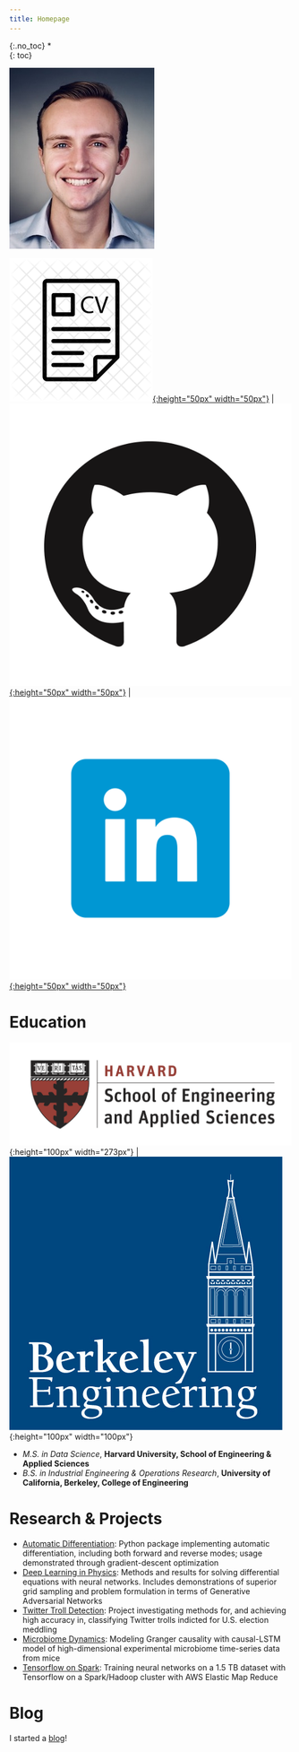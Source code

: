```yaml
---
title: Homepage
---
```


{:.no_toc}
*  
{: toc}

![headshot](pics/headshot.jpg)

[![resume](pics/resume-cv-logo.png){:height="50px" width="50px"}](http://dylanrandle.github.io/DylanRandleResume.pdf) | [![gitlogo](pics/GitHub-Mark.png){:height="50px" width="50px"}](https://github.com/dylanrandle) | [![linkedinlogo](pics/linkedin.png){:height="50px" width="50px"}](https://linkedin.com/in/dylanrandle/)

# Education

![harvard](pics/SEASLogo.png){:height="100px" width="273px"} | ![berkeley](pics/berkeley-engineering-logo.jpg){:height="100px" width="100px"}

- *M.S. in Data Science*, **Harvard University, School of Engineering & Applied Sciences**
- *B.S. in Industrial Engineering & Operations Research*, **University of California, Berkeley, College of Engineering**

# Research & Projects

- [Automatic Differentiation](https://github.com/dylanrandle/autograd): Python package implementing automatic differentiation, including both forward and reverse modes; usage demonstrated through gradient-descent optimization
- [Deep Learning in Physics](https://dylanrandle.github.io/ac299_website/): Methods and results for solving differential equations with neural networks. Includes demonstrations of superior grid sampling and problem formulation in terms of Generative Adversarial Networks
- [Twitter Troll Detection](https://dylanrandle.github.io/troll_classification): Project investigating methods for, and achieving high accuracy in, classifying Twitter trolls indicted for U.S. election meddling
- [Microbiome Dynamics](https://github.com/dylanrandle/microbiome): Modeling Granger causality with causal-LSTM model of high-dimensional experimental microbiome time-series data from mice
- [Tensorflow on Spark](https://github.com/dylanrandle/spark-tensorflow): Training neural networks on a 1.5 TB dataset with Tensorflow on a Spark/Hadoop cluster with AWS Elastic Map Reduce

# Blog

I started a [blog](https://dylanrandle.github.io/blog.html)!
